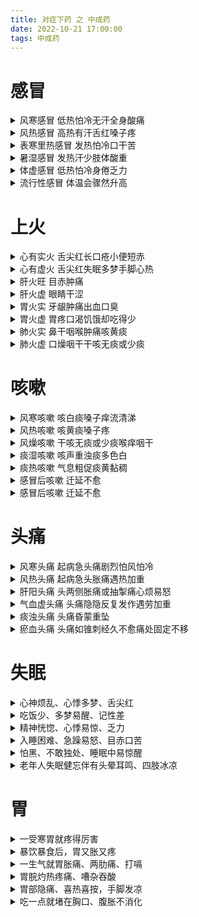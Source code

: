 ```yaml
---
title: 对症下药 之 中成药
date: 2022-10-21 17:00:00
tags: 中成药
---
```


# 感冒
<details>
    <summary>风寒感冒 低热怕冷无汗全身酸痛</summary>
    <p>代表中成药：感冒清热颗粒 </p>
    <p>同类中成药：九味羌活丸（颗粒）、小青龙颗粒、荆防颗粒、正柴胡饮冲剂、重感灵片、双黄连口服液</p>
</details>
<details>
    <summary>风热感冒 高热有汗舌红嗓子疼</summary>
    <p>代表中成药：银翘解毒片。 </p>
    <p>同类中成药：九味羌活丸（颗粒）、小青龙颗粒、荆防颗粒、正柴胡饮冲剂、重感灵片、双黄连口服液</p>
</details>
<details>
    <summary>表寒里热感冒 发热怕冷口干苦</summary>
    <p>代表中成药：防风通圣丸</p>
    <p>同类中成药：感冒清热颗粒 或 通宣理肺丸+黄连上清丸 或 双黄连口服液</p>
</details>
<details>
    <summary>暑湿感冒 发热汗少肢体酸重</summary>
    <p>代表中成药：藿香正气系列成药</p>
    <p>同类中成药：保济丸、甘露消毒丸</p>
</details>
<details>
    <summary>体虚感冒 低热怕冷身倦乏力</summary>
    <p>代表中成药：参苏丸</p>
    <p>同类中成药：人参败毒胶囊</p>
</details>
<details>
    <summary>流行性感冒 体温会骤然升高</summary>
    <p>代表中成药：板蓝根颗粒</p>
    <p>同类中成药：抗病毒颗粒、牛黄清宫丸、清热解毒口服液</p>
</details>

# 上火
<details>
    <summary>心有实火 舌尖红长口疮小便短赤</summary>
    <p>代表中成药：导赤丸</p>
    <p>同类中成药：牛黄清心丸、安宫牛黄丸、紫雪散、牛黄上清丸</p>
</details>
<details>
    <summary>心有虚火 舌尖红失眠多梦手脚心热</summary>
    <p>代表中成药：天王补心丹</p>
</details>
<details>
    <summary>肝火旺 目赤肿痛</summary>
    <p>代表中成药：泻青丸</p>
    <p>同类中成药：龙胆泻肝丸、当归龙荟丸</p>
</details>
<details>
    <summary>肝火虚 眼睛干涩</summary>
    <p>代表中成药：杞菊地黄丸</p>
    <p>同类中成药：明目地黄丸</p>
</details>
<details>
    <summary>胃火实 牙龈肿痛出血口臭</summary>
    <p>代表中成药：清胃黄连丸</p>
    <p>同类中成药：黄连清胃丸、大黄清胃丸、牛黄清胃丸、栀子金花丸、黄连上清丸、牛黄清火丸、左金丸</p>
</details>
<details>
    <summary>胃火虚 胃疼口渴饥饿却吃得少</summary>
    <p>代表中成药：阴虚胃痛颗粒</p>
    <p>同类中成药：养胃舒胶囊（冲剂）</p>
</details>
<details>
    <summary>肺火实 鼻干咽喉肿痛咳黄痰</summary>
    <p>代表中成药：双黄连口服液</p>
    <p>同类中成药：板蓝根冲剂、羚羊清肺丸、夏桑菊冲剂</p>
</details>
<details>
    <summary>肺火虚 口燥咽干干咳无痰或少痰</summary>
    <p>代表中成药：养阴清肺丸</p>
    <p>同类中成药：铁笛丸、二冬膏、百合固金丸</p>
</details>

# 咳嗽
<details>
    <summary>风寒咳嗽 咳白痰嗓子痒流清涕</summary>
    <p>代表中成药：通宣理肺丸</p>
    <p>同类中成药：三拗片、镇咳宁糖浆、杏苏止咳糖浆、麻杏止咳片、小青龙颗粒、桂龙咳喘宁胶囊</p>
</details>
<details>
    <summary>风热咳嗽 咳黄痰嗓子疼</summary>
    <p>代表中成药：急支糖浆</p>
    <p>同类中成药：肺力咳胶囊（合剂）、羚羊清肺丸、清肺抑火丸、川贝枇杷露（糖浆)</p>
</details>
<details>
    <summary>风燥咳嗽 干咳无痰或少痰喉痒咽干</summary>
    <p>代表中成药：蜜炼川贝枇杷膏</p>
    <p>同类中成药：养阴清肺丸、秋梨膏、川贝枇杷露、牛黄蛇胆川贝液、二母宁嗽丸</p>
</details>
<details>
    <summary>痰湿咳嗽 咳声重浊痰多色白</summary>
    <p>代表中成药：二陈丸</p>
    <p>同类中成药：半夏露糖浆、祛痰止咳冲剂、橘红痰咳颗粒、桂龙咳喘宁胶囊</p>
</details>
<details>
    <summary>痰热咳嗽 气息粗促痰黄黏稠</summary>
    <p>代表中成药：复方鲜竹沥液</p>
    <p>同类中成药：橘红丸、清气化痰丸、枇杷止咳冲剂、急支糖浆</p>
</details>
<details>
    <summary>感冒后咳嗽 迁延不愈</summary>
    <p>典型症状：咳嗽、咽痒、痒时咳嗽，遇刺激咳嗽发作或加重，干咳无痰或少痰</p>
    <p>代表中成药：苏黄止咳胶囊</p>
</details>
<details>
    <summary>感冒后咳嗽 迁延不愈</summary>
    <p>典型症状：咳嗽、咽痒、痒时咳嗽，遇刺激咳嗽发作或加重，干咳无痰或少痰</p>
    <p>代表中成药：苏黄止咳胶囊</p>
</details>

# 头痛
<details>
    <summary>风寒头痛 起病急头痛剧烈怕风怕冷</summary>
    <p>代表中成药：川芎茶调散</p>
    <p>同类中成药：正柴胡饮冲剂、九味羌活丸、都梁丸</p>
</details>
<details>
    <summary>风热头痛 起病急头胀痛遇热加重</summary>
    <p>代表中成药：芎菊上清丸</p>
    <p>同类中成药：清眩丸、黄连上清丸、牛黄上清丸</p>
</details>
<details>
    <summary>肝阳头痛 头两侧胀痛或抽掣痛心烦易怒</summary>
    <p>代表中成药：天麻钩藤颗粒</p>
    <p>同类中成药：复方羊角胶囊、全天麻胶囊、镇脑宁胶囊、龙胆泻肝丸</p>
</details>
<details>
    <summary>气血虚头痛 头痛隐隐反复发作遇劳加重</summary>
    <p>代表中成药：八珍丸</p>
    <p>同类中成药：十全大补丸、人参归脾丸、人参养荣丸、归脾丸、补中益气丸、养血清脑颗粒</p>
</details>
<details>
    <summary>痰浊头痛 头痛昏蒙重坠</summary>
    <p>代表中成药：半夏天麻丸</p>
</details>
<details>
    <summary>瘀血头痛 头痛如锥刺经久不愈痛处固定不移</summary>
    <p>代表中成药：正天丸</p>
    <p>同类中成药：通天口服液、天麻头痛片、大川芎口服液、血府逐瘀胶囊</p>
</details>

# 失眠
<details>
    <summary>心神烦乱、心悸多梦、舌尖红</summary>
    <p>代表中成药：朱砂安神丸</p>
    <p>同类中成药：磁朱丸、泻肝安神丸</p>
</details>
<details>
    <summary>吃饭少、多梦易醒、记性差</summary>
    <p>代表中成药：归脾丸</p>
    <p>同类中成药：人参归脾丸、人参养荣丸</p>
</details>
<details>
    <summary>精神恍惚、心悸易惊、乏力</summary>
    <p>代表中成药：柏子养心丸</p>
</details>
<details>
    <summary>入睡困难、急躁易怒、目赤口苦</summary>
    <p>代表中成药：龙胆泻肝丸</p>
    <p>同类中成药：当归龙荟丸、泻肝安神丸</p>
</details>
<details>
    <summary>怕黑、不敢独处、睡眠中易惊醒</summary>
    <p>代表中成药：宁神定志丸</p>
    <p>同类中成药：安神温胆丸</p>
</details>
<details>
    <summary>老年人失眠健忘伴有头晕耳鸣、四肢冰凉</summary>
    <p>代表中成药：甜梦胶囊</p>
</details>

# 胃
<details>
    <summary>一受寒胃就疼得厉害</summary>
    <p>代表中成药：良附丸</p>
    <p>代表中成药：姜冲剂、丁桂温胃散、仲景胃灵片、十香止痛丸</p>
</details>
<details>
    <summary>暴饮暴食后，胃又胀又疼</summary>
    <p>代表中成药：保和丸</p>
    <p>代表中成药：大山楂丸、开胃山楂丸、加味保和丸、枳实导滞丸</p>
</details>
<details>
    <summary>一生气就胃胀痛、两肋痛、打嗝</summary>
    <p>代表中成药：胃苏颗粒</p>
    <p>代表中成药：柴胡舒肝丸、气滞胃痛颗粒、沉香降气丸、元胡止痛片</p>
</details>
<details>
    <summary>胃脘灼热疼痛、嘈杂吞酸</summary>
    <p>代表中成药：左金丸</p>
    <p>代表中成药：加味左金丸、萸连片、戊己丸、胃舒片、胃力康颗粒</p>
</details>
<details>
    <summary>胃部隐痛、喜热喜按，手脚发凉</summary>
    <p>代表中成药：理中丸</p>
    <p>代表中成药：附子理中丸、香砂养胃丸、小建中合剂、温胃舒胶囊（颗粒)</p>
</details>
<details>
    <summary>吃一点就堵在胸口、腹胀不消化</summary>
    <p>代表中成药：健脾丸</p>
    <p>代表中成药：健胃消食片、启脾丸、香砂枳术丸</p>
</details>


